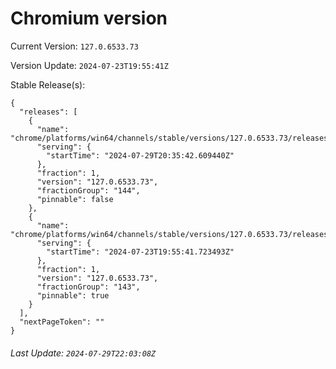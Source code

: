 # Chromium version

Current Version: `127.0.6533.73`

Version Update: `2024-07-23T19:55:41Z`

Stable Release(s):
```
{
  "releases": [
    {
      "name": "chrome/platforms/win64/channels/stable/versions/127.0.6533.73/releases/1722285342",
      "serving": {
        "startTime": "2024-07-29T20:35:42.609440Z"
      },
      "fraction": 1,
      "version": "127.0.6533.73",
      "fractionGroup": "144",
      "pinnable": false
    },
    {
      "name": "chrome/platforms/win64/channels/stable/versions/127.0.6533.73/releases/1721764541",
      "serving": {
        "startTime": "2024-07-23T19:55:41.723493Z"
      },
      "fraction": 1,
      "version": "127.0.6533.73",
      "fractionGroup": "143",
      "pinnable": true
    }
  ],
  "nextPageToken": ""
}
```

###### Last Update: `2024-07-29T22:03:08Z`
        